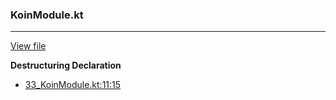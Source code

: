 ### KoinModule.kt
---
[View file](../../precision_analyzed/33_KoinModule.kt)

**Destructuring Declaration**

 - [33_KoinModule.kt:11:15](../../precision_analyzed/33_KoinModule.kt#L11)
